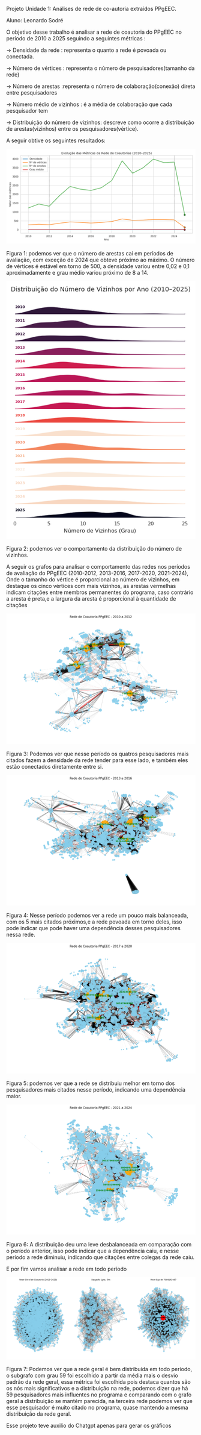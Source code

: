Projeto Unidade 1: 
Análises de rede de co-autoria extraídos PPgEEC.

Aluno: Leonardo Sodré

 O objetivo desse trabalho é analisar a rede de coautoria do PPgEEC no período de 2010 a 2025 seguindo a seguintes métricas :

-> Densidade da rede : representa o quanto a rede é povoada ou conectada.

-> Número de vértices : representa o número de pesquisadores(tamanho da rede)

-> Número de arestas :representa o número de colaboração(conexão) direta entre pesquisadores

-> Número médio de vizinhos : é a média de colaboração que cada pesquisador tem

-> Distribuição do número de vizinhos: descreve como ocorre a distribuição de arestas(vizinhos) entre os pesquisadores(vértice).


 A seguir obtive os seguintes resultados:

![Texto Alternativo](https://github.com/Lsodre/-Data-structure/blob/main/ProjetoU1P1/Figure_1.png)

 Figura 1: podemos ver que o número de arestas cai em períodos de avaliação, com exceção de 2024 que obteve próximo ao máximo.
     O número de vértices é estável em torno de 500, a densidade variou entre 0,02 e 0,1 aproximadamente e grau médio variou próximo de 8 a 14.

![Texto Alternativo](https://github.com/Lsodre/-Data-structure/blob/main/ProjetoU1P1/Figure_2.png)

   Figura 2: podemos ver o comportamento da distribuição do número de vizinhos.

A seguir os grafos para analisar o comportamento das redes nos períodos de avaliação do PPgEEC (2010-2012, 2013-2016, 2017-2020, 2021-2024), Onde o tamanho do vértice é proporcional ao número de vizinhos, em destaque os cinco vértices com mais vizinhos, as arestas vermelhas indicam citações entre membros permanentes do programa, caso contrário a aresta é preta,e a largura da aresta é proporcional à quantidade de citações 

![Texto Alternativo](https://github.com/Lsodre/-Data-structure/blob/main/ProjetoU1P1/Figure_3.png)

Figura 3: Podemos ver que nesse período os quatros pesquisadores mais citados fazem a densidade da rede tender para esse lado, e também eles  estão conectados diretamente entre si.

![Texto Alternativo](https://github.com/Lsodre/-Data-structure/blob/main/ProjetoU1P1/Figure_4.png)

Figura 4: Nesse período podemos ver a rede um pouco mais balanceada, com os 5 mais citados próximos,e a rede povoada em torno deles, isso pode indicar que pode haver uma dependência desses pesquisadores nessa rede.
  
![Texto Alternativo](https://github.com/Lsodre/-Data-structure/blob/main/ProjetoU1P1/Figure_5.png)

Figura 5: podemos ver que  a rede se distribuiu melhor em torno dos pesquisadores mais citados nesse período, indicando uma dependência maior.
  
![Texto Alternativo](https://github.com/Lsodre/-Data-structure/blob/main/ProjetoU1P1/Figure_6.png)

   Figura 6: A distribuição deu uma leve desbalanceada em comparação com o período anterior, isso pode indicar que a dependência caiu, e nesse período a rede diminuiu, indicando que citações entre colegas da rede caiu.

   E por fim vamos analisar a rede em todo período

![Texto Alternativo](https://github.com/Lsodre/-Data-structure/blob/main/ProjetoU1P1/Figure_7.png)

Figura 7: Podemos ver que a rede geral é bem distribuída em todo período, o subgrafo com grau 59 foi escolhido a partir da média mais o desvio padrão da rede geral, essa métrica foi escolhida pois destaca quantos são os nós mais significativos e a distribuição na rede, podemos dizer que há 59 pesquisadores mais influentes no programa e comparando com o grafo geral a distribuição se mantém parecida, na terceira rede podemos ver que esse pesquisador é muito citado no programa, quase mantendo a mesma distribuição da rede geral.

   Esse projeto teve auxilio do Chatgpt apenas para gerar os gráficos 
